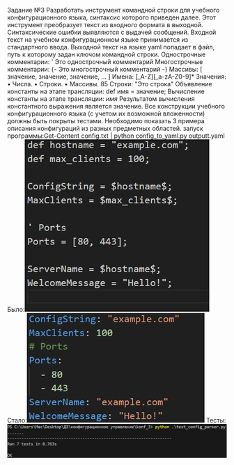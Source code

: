 Задание №3
Разработать инструмент командной строки для учебного конфигурационного
языка, синтаксис которого приведен далее. Этот инструмент преобразует текст из
входного формата в выходной. Синтаксические ошибки выявляются с выдачей
сообщений.
Входной текст на учебном конфигурационном языке принимается из
стандартного ввода. Выходной текст на языке yaml попадает в файл, путь к
которому задан ключом командной строки.
Однострочные комментарии:
' Это однострочный комментарий
Многострочные комментарии:
{-
Это многострочный
комментарий
-}
Массивы:
[ значение, значение, значение, ... ]
Имена:
[_A-Z][_a-zA-Z0-9]*
Значения:
• Числа.
• Строки.
• Массивы.
85
Строки:
"Это строка"
Объявление константы на этапе трансляции:
def имя = значение;
Вычисление константы на этапе трансляции:
$имя$
Результатом вычисления константного выражения является значение.
Все конструкции учебного конфигурационного языка (с учетом их
возможной вложенности) должны быть покрыты тестами. Необходимо показать 3
примера описания конфигураций из разных предметных областей.
запуск программы:Get-Content config.txt | python config_to_yaml.py outputt.yaml
Было:![alt text](image.png)
Стало:![alt text](image-1.png)
Тесты:![alt text](image-2.png)